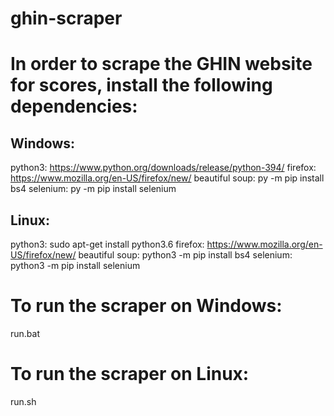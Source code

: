 # ghin-scraper
In order to scrape the GHIN website for scores, install the following dependencies:
=============

Windows:
--------
python3: https://www.python.org/downloads/release/python-394/
firefox: https://www.mozilla.org/en-US/firefox/new/
beautiful soup: py -m pip install bs4
selenium: py -m pip install selenium

Linux:
------
python3: sudo apt-get install python3.6
firefox: https://www.mozilla.org/en-US/firefox/new/
beautiful soup: python3 -m pip install bs4
selenium: python3 -m pip install selenium

To run the scraper on Windows:
==============================
run.bat

To run the scraper on Linux:
============================
run.sh